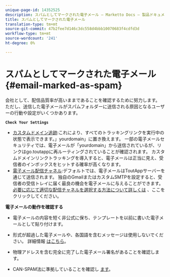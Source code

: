```yaml
---
unique-page-id: 14352525
description: スパムとしてマークされた電子メール — Marketto Docs — 製品ドキュメント
title: スパムとしてマークされた電子メール
translation-type: tm+mt
source-git-commit: 47b2fee7d146c3dc558d4bbb10070683f4cdfd3d
workflow-type: tm+mt
source-wordcount: '241'
ht-degree: 0%

---
```



# スパムとしてマークされた電子メール {#email-marked-as-spam}

会社として、配信品質率が高いままであることを確認するために努力します。 ただし、送信した電子メールがスパムフォルダーに送信される原因となるユーザーの行動や設定がいくつかあります。

**`Check Your Settings`**

* [カスタムドメイン追跡](http://docs.marketo.com/x/4oPS):これにより、すべてのトラッキングリンクを実行中の状態で表示できます。」yourdomain」に置き換えます。 一部の電子メールセキュリティでは、電子メールが「yourdomain」から送信されているが、リンクはgo.toutappに再ルーティングされていることが確認されます。 カスタムドメインリンクトラッキングを導入すると、電子メールは正当に見え、受信者のインボックスをヒットする確率が高くなります。
* [電子メール配信チャネル](http://docs.marketo.com/x/y4TS):デフォルトでは、電子メールはToutAppサーバーを通じて送信されます。 独自のGmailまたはカスタムSMTPを設定すると、受信者の受信トレイに届く最良の機会を電子メールに与えることができます。 [必要に応じて適切な配信チャネルを選択する方法について詳しくは](https://nation.marketo.com/docs/DOC-5080) 、ここをクリックしてください。

**電子メールの動作を確認する**

* 電子メールの内容を短く非公式に保ち、テンプレートを以前に書いた電子メールとして貼り付けます。

* 形式が超過した電子メールや、各国語を含むメッセージは使用しないでください。 詳細情報 [はこちら](http://www1.toutapp.com/blog/how-to-keep-your-sales-emails-out-of-the-spam-filter/)。

* 物理アドレスを含む完全に完了した電子メール署名があることを確認します。

* CAN-SPAM法に準拠していることを確認し [ます](http://docs.marketo.com/display/docs/assets/external-link.jspa)。

